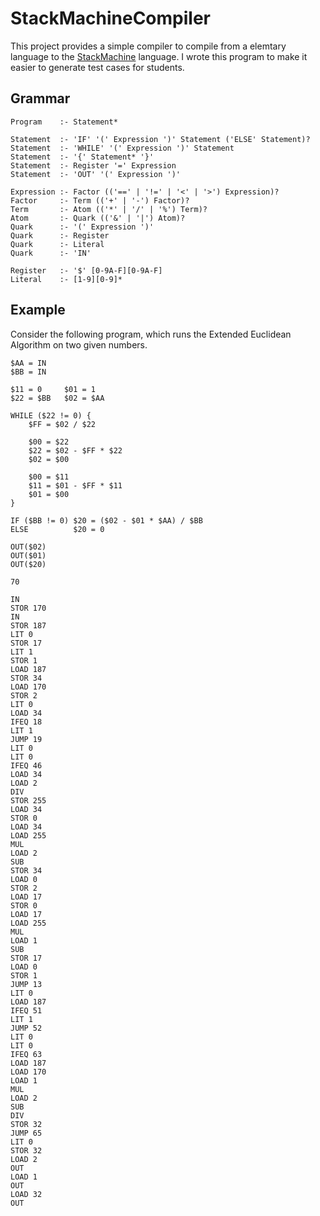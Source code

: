 # StackMachineCompiler

This project provides a simple compiler to compile from a elemtary language to the
[StackMachine](https://danielschlegel.org/wp/teaching/csc344-spring-2020/assignment-1/) language. I wrote this program
to make it easier to generate test cases for students.

## Grammar

```
Program    :- Statement*

Statement  :- 'IF' '(' Expression ')' Statement ('ELSE' Statement)?
Statement  :- 'WHILE' '(' Expression ')' Statement
Statement  :- '{' Statement* '}'
Statement  :- Register '=' Expression
Statement  :- 'OUT' '(' Expression ')'

Expression :- Factor (('==' | '!=' | '<' | '>') Expression)?
Factor     :- Term (('+' | '-') Factor)?
Term       :- Atom (('*' | '/' | '%') Term)?
Atom       :- Quark (('&' | '|') Atom)?
Quark      :- '(' Expression ')'
Quark      :- Register
Quark      :- Literal
Quark      :- 'IN'

Register   :- '$' [0-9A-F][0-9A-F]
Literal    :- [1-9][0-9]*
```

## Example

Consider the following program, which runs the Extended Euclidean Algorithm on two given numbers.

```
$AA = IN
$BB = IN

$11 = 0     $01 = 1
$22 = $BB   $02 = $AA

WHILE ($22 != 0) {
    $FF = $02 / $22

    $00 = $22
    $22 = $02 - $FF * $22
    $02 = $00

    $00 = $11
    $11 = $01 - $FF * $11
    $01 = $00
}

IF ($BB != 0) $20 = ($02 - $01 * $AA) / $BB
ELSE          $20 = 0

OUT($02)
OUT($01)
OUT($20)
```

```
70

IN
STOR 170
IN
STOR 187
LIT 0
STOR 17
LIT 1
STOR 1
LOAD 187
STOR 34
LOAD 170
STOR 2
LIT 0
LOAD 34
IFEQ 18
LIT 1
JUMP 19
LIT 0
LIT 0
IFEQ 46
LOAD 34
LOAD 2
DIV
STOR 255
LOAD 34
STOR 0
LOAD 34
LOAD 255
MUL
LOAD 2
SUB
STOR 34
LOAD 0
STOR 2
LOAD 17
STOR 0
LOAD 17
LOAD 255
MUL
LOAD 1
SUB
STOR 17
LOAD 0
STOR 1
JUMP 13
LIT 0
LOAD 187
IFEQ 51
LIT 1
JUMP 52
LIT 0
LIT 0
IFEQ 63
LOAD 187
LOAD 170
LOAD 1
MUL
LOAD 2
SUB
DIV
STOR 32
JUMP 65
LIT 0
STOR 32
LOAD 2
OUT
LOAD 1
OUT
LOAD 32
OUT
```
